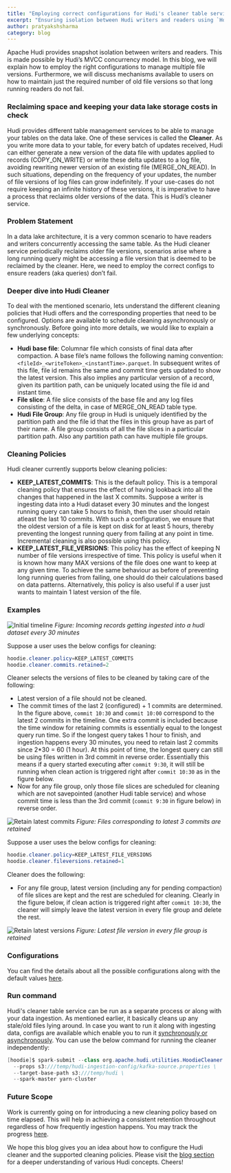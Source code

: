 ```yaml
---
title: "Employing correct configurations for Hudi's cleaner table service"
excerpt: "Ensuring isolation between Hudi writers and readers using `HoodieCleaner.java`"
author: pratyakshsharma
category: blog
---
```


Apache Hudi provides snapshot isolation between writers and readers. This is made possible by Hudi’s MVCC concurrency model. In this blog, we will explain how to employ the right configurations to manage multiple file versions. Furthermore, we will discuss mechanisms available to users on how to maintain just the required number of old file versions so that long running readers do not fail. 

### Reclaiming space and keeping your data lake storage costs in check

Hudi provides different table management services to be able to manage your tables on the data lake. One of these services is called the **Cleaner**. As you write more data to your table, for every batch of updates received, Hudi can either generate a new version of the data file with updates applied to records (COPY_ON_WRITE) or write these delta updates to a log file, avoiding rewriting newer version of an existing file (MERGE_ON_READ). In such situations, depending on the frequency of your updates, the number of file versions of log files can grow indefinitely. If your use-cases do not require keeping an infinite history of these versions, it is imperative to have a process that reclaims older versions of the data. This is Hudi’s cleaner service.

### Problem Statement

In a data lake architecture, it is a very common scenario to have readers and writers concurrently accessing the same table. As the Hudi cleaner service periodically reclaims older file versions, scenarios arise where a long running query might be accessing a file version that is deemed to be reclaimed by the cleaner. Here, we need to employ the correct configs to ensure readers (aka queries) don’t fail.

### Deeper dive into Hudi Cleaner

To deal with the mentioned scenario, lets understand the  different cleaning policies that Hudi offers and the corresponding properties that need to be configured. Options are available to schedule cleaning asynchronously or synchronously. Before going into more details, we would like to explain a few underlying concepts:

 - **Hudi base file**: Columnar file which consists of final data after compaction. A base file’s name follows the following naming convention: `<fileId>_<writeToken>_<instantTime>.parquet`. In subsequent writes of this file, file id remains the same and commit time gets updated to show the latest version. This also implies any particular version of a record, given its partition path, can be uniquely located using the file id and instant time. 
 - **File slice**: A file slice consists of the base file and any log files consisting of the delta, in case of MERGE_ON_READ table type.
 - **Hudi File Group**: Any file group in Hudi is uniquely identified by the partition path and the  file id that the files in this group have as part of their name. A file group consists of all the file slices in a particular partition path. Also any partition path can have multiple file groups.

### Cleaning Policies

Hudi cleaner currently supports below cleaning policies:

 - **KEEP_LATEST_COMMITS**: This is the default policy. This is a temporal cleaning policy that ensures the effect of having lookback into all the changes that happened in the last X commits. Suppose a writer is ingesting data  into a Hudi dataset every 30 minutes and the longest running query can take 5 hours to finish, then the user should retain atleast the last 10 commits. With such a configuration, we ensure that the oldest version of a file is kept on disk for at least 5 hours, thereby preventing the longest running query from failing at any point in time. Incremental cleaning is also possible using this policy.
 - **KEEP_LATEST_FILE_VERSIONS**: This policy has the effect of keeping N number of file versions irrespective of time. This policy is useful when it is known how many MAX versions of the file does one want to keep at any given time. To achieve the same behaviour as before of preventing long running queries from failing, one should do their calculations based on data patterns. Alternatively, this policy is also useful if a user just wants to maintain 1 latest version of the file.

### Examples

![Initial timeline](/assets/images/blog/hoodie-cleaner/Initial_timeline.png)
_Figure: Incoming records getting ingested into a hudi dataset every 30 minutes_

Suppose a user uses the below configs for cleaning:

```java
hoodie.cleaner.policy=KEEP_LATEST_COMMITS
hoodie.cleaner.commits.retained=2
```

Cleaner selects the versions of files to be cleaned by taking care of the following:

 - Latest version of a file should not be cleaned.
 - The commit times of the last 2 (configured) + 1 commits are determined. In the figure above, `commit 10:30` and `commit 10:00` correspond to the latest 2 commits in the timeline. One extra commit is included because the time window for retaining commits is essentially equal to the longest query run time. So if the longest query takes 1 hour to finish, and ingestion happens every 30 minutes, you need to retain last 2 commits since 2*30 = 60 (1 hour). At this point of time, the longest query can still be using files written in 3rd commit in reverse order. Essentially this means if a query started executing after `commit 9:30`, it will still be running when clean action is triggered right after `commit 10:30` as in the figure below. 
 -  Now for any file group, only those file slices are scheduled for cleaning which are not savepointed (another Hudi table service) and whose commit time is less than the 3rd commit (`commit 9:30` in figure below) in reverse order.

![Retain latest commits](/assets/images/blog/hoodie-cleaner/Retain_latest_commits.png)
_Figure: Files corresponding to latest 3 commits are retained_

Suppose a user uses the below configs for cleaning:

```java
hoodie.cleaner.policy=KEEP_LATEST_FILE_VERSIONS
hoodie.cleaner.fileversions.retained=1
```

Cleaner does the following:

 - For any file group, latest version (including any for pending compaction) of file slices are kept and the rest are scheduled for cleaning. Clearly in the figure below, if clean action is triggered right after `commit 10:30`, the cleaner will simply leave the latest version in every file group and delete the rest.

![Retain latest versions](/assets/images/blog/hoodie-cleaner/Retain_latest_versions.png)
_Figure: Latest file version in every file group is retained_

### Configurations

You can find the details about all the possible configurations along with the default values [here](https://hudi.apache.org/docs/configurations.html#compaction-configs).

### Run command

Hudi's cleaner table service can be run as a separate process or along with your data ingestion. As mentioned earlier, it basically cleans up any stale/old files lying around. In case you want to run it along with ingesting data, configs are available which enable you to run it [synchronously or asynchronously](https://hudi.apache.org/docs/configurations.html#withAsyncClean). You can use the below command for running the cleaner independently:

```java
[hoodie]$ spark-submit --class org.apache.hudi.utilities.HoodieCleaner \
  --props s3:///temp/hudi-ingestion-config/kafka-source.properties \
  --target-base-path s3:///temp/hudi \
  --spark-master yarn-cluster
```

### Future Scope

Work is currently going on for introducing a new cleaning policy based on time elapsed. This will help in achieving a consistent retention throughout regardless of how frequently ingestion happens. You may track the progress [here](https://issues.apache.org/jira/browse/HUDI-349).

We hope this blog gives you an idea about how to configure the Hudi cleaner and the supported cleaning policies. Please visit the [blog section](https://hudi.apache.org/blog.html) for a deeper understanding of various Hudi concepts. Cheers!